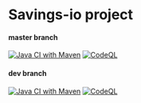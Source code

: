# Savings-io project

#### master branch

[![Java CI with Maven](https://github.com/PawelPruchniak/savings-io/actions/workflows/ci.yml/badge.svg?branch=master)](https://github.com/PawelPruchniak/savings-io/actions/workflows/ci.yml)
[![CodeQL](https://github.com/PawelPruchniak/savings-io/actions/workflows/codeql-analysis.yml/badge.svg?branch=master)](https://github.com/PawelPruchniak/savings-io/actions/workflows/codeql-analysis.yml)

#### dev branch

[![Java CI with Maven](https://github.com/PawelPruchniak/savings-io/actions/workflows/ci.yml/badge.svg?branch=dev)](https://github.com/PawelPruchniak/savings-io/actions/workflows/ci.yml)
[![CodeQL](https://github.com/PawelPruchniak/savings-io/actions/workflows/codeql-analysis.yml/badge.svg?branch=dev)](https://github.com/PawelPruchniak/savings-io/actions/workflows/codeql-analysis.yml)

